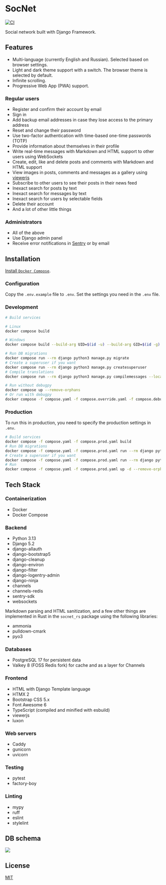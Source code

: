 # SocNet

[![CI](https://github.com/monosans/socnet/actions/workflows/ci.yml/badge.svg)](https://github.com/monosans/socnet/actions/workflows/ci.yml)

Social network built with Django Framework.

## Features

- Multi-language (currently English and Russian). Selected based on browser settings.
- Light and dark theme support with a switch. The browser theme is selected by default.
- Infinite scrolling.
- Progressive Web App (PWA) support.

### Regular users

- Register and confirm their account by email
- Sign in
- Add backup email addresses in case they lose access to the primary address
- Reset and change their password
- Use two-factor authentication with time-based one-time passwords (TOTP)
- Provide information about themselves in their profile
- Write real-time messages with Markdown and HTML support to other users using WebSockets
- Create, edit, like and delete posts and comments with Markdown and HTML support
- View images in posts, comments and messages as a gallery using [viewerjs](https://fengyuanchen.github.io/viewerjs/)
- Subscribe to other users to see their posts in their news feed
- Inexact search for posts by text
- Inexact search for messages by text
- Inexact search for users by selectable fields
- Delete their account
- And a lot of other little things

### Administrators

- All of the above
- Use Django admin panel
- Receive error notifications in [Sentry](https://sentry.io/) or by email

## Installation

[Install `Docker Compose`](https://docs.docker.com/compose/install/).

### Configuration

Copy the `.env.example` file to `.env`. Set the settings you need in the `.env` file.

### Development

```bash
# Build services

# Linux
docker compose build

# Windows
docker compose build --build-arg UID=$(id -u) --build-arg GID=$(id -g)

# Run DB migrations
docker compose run --rm django python3 manage.py migrate
# Create a superuser if you want
docker compose run --rm django python3 manage.py createsuperuser
# Compile translations
docker compose run --rm django python3 manage.py compilemessages --locale en --locale ru

# Run without debugpy
docker compose up --remove-orphans
# Or run with debugpy
docker compose -f compose.yaml -f compose.override.yaml -f compose.debug.yaml up --remove-orphans
```

### Production

To run this in production, you need to specify the production settings in `.env`.

```bash
# Build services
docker compose -f compose.yaml -f compose.prod.yaml build
# Run DB migrations
docker compose -f compose.yaml -f compose.prod.yaml run --rm django python3 manage.py migrate
# Create a superuser if you want
docker compose -f compose.yaml -f compose.prod.yaml run --rm django python3 manage.py createsuperuser
# Run
docker compose -f compose.yaml -f compose.prod.yaml up -d --remove-orphans
```

## Tech Stack

### Containerization

- Docker
- Docker Compose

### Backend

- Python 3.13
- Django 5.2
- django-allauth
- django-bootstrap5
- django-cleanup
- django-environ
- django-filter
- django-logentry-admin
- django-ninja
- channels
- channels-redis
- sentry-sdk
- websockets

Markdown parsing and HTML sanitization, and a few other things are implemented in Rust in the `socnet_rs` package using the following libraries:

- ammonia
- pulldown-cmark
- pyo3

### Databases

- PostgreSQL 17 for persistent data
- Valkey 8 (FOSS Redis fork) for cache and as a layer for Channels

### Frontend

- HTML with Django Template language
- HTMX 2
- Bootstrap CSS 5.x
- Font Awesome 6
- TypeScript (compiled and minified with esbuild)
- viewerjs
- luxon

### Web servers

- Caddy
- gunicorn
- uvicorn

### Testing

- pytest
- factory-boy

### Linting

- mypy
- ruff
- eslint
- stylelint

## DB schema

![](https://github.com/monosans/socnet/assets/76561516/f8d077b5-bb2c-4834-941e-3375ef56ba48)

## License

[MIT](LICENSE)
